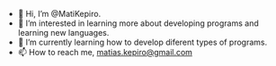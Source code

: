 - 👋 Hi, I’m @MatiKepiro.
- 👀 I’m interested in learning more about developing programs and learning new languages. 
- 🌱 I’m currently learning how to develop diferent types of programs.
- 📫 How to reach me, matias.kepiro@gmail.com

<!---
MatiKepiro/MatiKepiro is a ✨ special ✨ repository because its `README.md` (this file) appears on your GitHub profile.
You can click the Preview link to take a look at your changes.
--->
